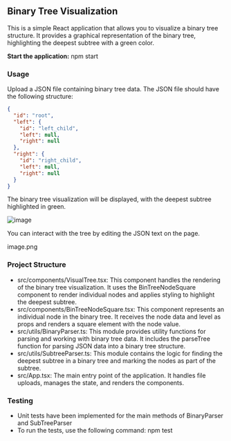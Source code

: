 ## Binary Tree Visualization

This is a simple React application that allows you to visualize a binary tree structure. It provides a graphical representation of the binary tree, highlighting the deepest subtree with a green color.

**Start the application:**
npm start


### Usage

Upload a JSON file containing binary tree data. The JSON file should have the following structure:

```json
{
  "id": "root",
  "left": {
    "id": "left_child",
    "left": null,
    "right": null
  },
  "right": {
    "id": "right_child",
    "left": null,
    "right": null
  }
}
```

The binary tree visualization will be displayed, with the deepest subtree highlighted in green.

![image](https://github.com/beccathomson/json-parser/assets/25671002/e9879b97-4ca0-4f82-a488-1396d11b3654)

You can interact with the tree by editing the JSON text on the page.

image.png

### Project Structure
- src/components/VisualTree.tsx: This component handles the rendering of the binary tree visualization. It uses the BinTreeNodeSquare component to render individual nodes and applies styling to highlight the deepest subtree.
- src/components/BinTreeNodeSquare.tsx: This component represents an individual node in the binary tree. It receives the node data and level as props and renders a square element with the node value.
- src/utils/BinaryParser.ts: This module provides utility functions for parsing and working with binary tree data. It includes the parseTree function for parsing JSON data into a binary tree structure.
- src/utils/SubtreeParser.ts: This module contains the logic for finding the deepest subtree in a binary tree and marking the nodes as part of the subtree.
- src/App.tsx: The main entry point of the application. It handles file uploads, manages the state, and renders the components.

### Testing
- Unit tests have been implemented for the main methods of BinaryParser and SubTreeParser
- To run the tests, use the following command:
npm test
